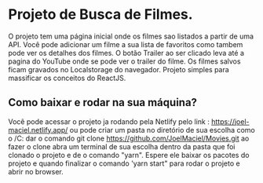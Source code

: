 # Projeto de Busca de Filmes.

O projeto tem uma página inicial onde os filmes sao listados a partir de uma API.
Você pode adicionar um filme a sua lista de favoritos como tambem pode ver os detalhes dos filmes.
O botão Trailer ao ser clicado leva até a pagina do YouTube  onde se pode ver o trailer do filme.
Os filmes salvos ficam gravados no Localstorage do navegador.
Projeto simples para  massificar os conceitos do ReactJS.

## Como  baixar e rodar na sua máquina?
Você pode acessar o projeto ja rodando pela Netlify pelo link : https://joel-maciel.netlify.app/   ou 
 pode criar um pasta no diretório  de sua escolha como o /C: dar o comando git clone https://github.com/JoelMaciel/Movies.git
 ao fazer o clone abra um terminal  de sua escolha dentro da pasta que foi clonado o projeto e de o comando "yarn".
 Espere ele baixar os pacotes do projeto e quando finalizar o comando 'yarn start" para rodar o projeto e abrir  no browser.


